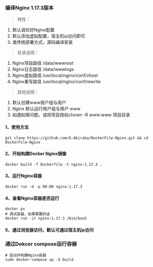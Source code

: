 ### 编译Nginx 1.17.3版本
> 特性：
1) 默认调优好Nginx配置
2) 默认添加虚拟配置，宿主机ip访问即可
3) 类传统部署方式，源码编译安装
> 目录说明：
1) Nginx项目路径 /data/wwwroot
2) Nginx日志路径 /data/wwwlogs
3) Nginx虚拟路径 /usr/local/nginx/conf/vhost
4) Nginx重写路径 /usr/local/nginx/conf/rewrite
> 其他说明：
1) 默认创建www用户组与用户
2) Nginx 默认运行用户组与用户 www
3) 如遇权限问题，请将项目授权chown -R www:www 项目目录
#### 1、使用方法
```
git clone https://github.com/G-Akiraka/DockerFile-Nginx.git && cd DockerFile-Nginx
```
#### 2、开始构建Docker Nginx镜像 
```
docker build -f Dockerfile -t nginx:1.17.3 .
```
#### 3、运行Nginx容器
```
docker run -d -p 80:80 nginx:1.17.3
```
#### 4、查看Nginx容器是否运行
```
docker ps
# 调试容器，如果需要的话
docker run -it nginx:1.17.3 /bin/bash
```
#### 5、通过浏览器访问，默认可通过宿主机ip访问

### 通过Dokcer compose运行容器
```
# 启动并构建Nginx容器
sudo docker-compose up -d build
```